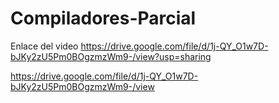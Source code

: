 # Compiladores-Parcial


Enlace del video
https://drive.google.com/file/d/1j-QY_O1w7D-bJKy2zU5Pm0BOgzmzWm9-/view?usp=sharing

https://drive.google.com/file/d/1j-QY_O1w7D-bJKy2zU5Pm0BOgzmzWm9-/view


